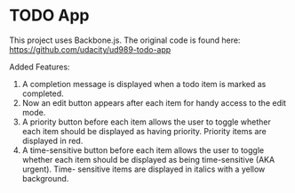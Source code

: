 # TODO App

This project uses Backbone.js.
The original code is found here: https://github.com/udacity/ud989-todo-app

Added Features:

1. A completion message is displayed when a todo item is marked as completed.
2. Now an edit button appears after each item for handy access to the edit mode.
3. A priority button before each item allows the user to toggle whether each item
  should be displayed as having priority. Priority items are displayed in red.
4. A time-sensitive button before each item allows the user to toggle whether
  each item should be displayed as being time-sensitive (AKA urgent). Time-
  sensitive items are displayed in italics with a yellow background.

